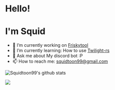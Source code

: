 # Hello! 
# I'm **Squid**

- 🔭 I’m currently working on [Friskytool](https://frisky.dev)
- 🌱 I’m currently learning: How to use [Twilight-rs](https://github.com/twilight-rs/twilight)
- 💬 Ask me about My discord bot :P
- 📫 How to reach me: [squidtoon99@gmail.com](mailto:arjun@squid.pink)

![Squidtoon99's github stats](https://github-readme-stats.vercel.app/api?username=Squidtoon99&show_icons=true&theme=buefy)

![](https://komarev.com/ghpvc/?username=Squidtoon99&color=green)
